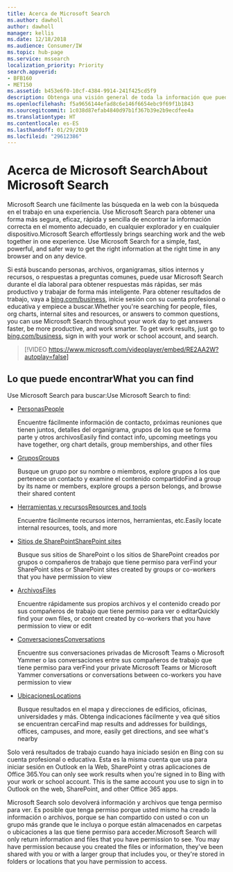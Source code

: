 ```yaml
---
title: Acerca de Microsoft Search
ms.author: dawholl
author: dawholl
manager: kellis
ms.date: 12/18/2018
ms.audience: Consumer/IW
ms.topic: hub-page
ms.service: mssearch
localization_priority: Priority
search.appverid:
- BFB160
- MET150
ms.assetid: b453e6f0-10cf-4384-9914-241f425cd5f9
description: Obtenga una visión general de toda la información que puede encontrar al usar Microsoft Search
ms.openlocfilehash: f5a9656144efad8c6e146f6654ebc9f69f1b1843
ms.sourcegitcommit: 1c038d87efab4840d97b1f367b39e2b9ecdfee4a
ms.translationtype: HT
ms.contentlocale: es-ES
ms.lasthandoff: 01/29/2019
ms.locfileid: "29612386"
---
```

# <a name="about-microsoft-search"></a><span data-ttu-id="862bb-103">Acerca de Microsoft Search</span><span class="sxs-lookup"><span data-stu-id="862bb-103">About Microsoft Search</span></span>

<span data-ttu-id="862bb-p101">Microsoft Search une fácilmente las búsqueda en la web con la búsqueda en el trabajo en una experiencia. Use Microsoft Search para obtener una forma más segura, eficaz, rápida y sencilla de encontrar la información correcta en el momento adecuado, en cualquier explorador y en cualquier dispositivo.</span><span class="sxs-lookup"><span data-stu-id="862bb-p101">Microsoft Search effortlessly brings searching work and the web together in one experience. Use Microsoft Search for a simple, fast, powerful, and safer way to get the right information at the right time in any browser and on any device.</span></span>
  
<span data-ttu-id="862bb-p102">Si está buscando personas, archivos, organigramas, sitios internos y recursos, o respuestas a preguntas comunes, puede usar Microsoft Search durante el día laboral para obtener respuestas más rápidas, ser más productivo y trabajar de forma más inteligente. Para obtener resultados de trabajo, vaya a [bing.com/business](https://www.bing.com/business), inicie sesión con su cuenta profesional o educativa y empiece a buscar.</span><span class="sxs-lookup"><span data-stu-id="862bb-p102">Whether you're searching for people, files, org charts, internal sites and resources, or answers to common questions, you can use Microsoft Search throughout your work day to get answers faster, be more productive, and work smarter. To get work results, just go to [bing.com/business](https://www.bing.com/business), sign in with your work or school account, and search.</span></span> 
  
> [!VIDEO https://www.microsoft.com/videoplayer/embed/RE2AA2W?autoplay=false]

## <a name="what-you-can-find"></a><span data-ttu-id="862bb-108">Lo que puede encontrar</span><span class="sxs-lookup"><span data-stu-id="862bb-108">What you can find</span></span>
  
<span data-ttu-id="862bb-109">Use Microsoft Search para buscar:</span><span class="sxs-lookup"><span data-stu-id="862bb-109">Use Microsoft Search to find:</span></span>
  
- [<span data-ttu-id="862bb-110">Personas</span><span class="sxs-lookup"><span data-stu-id="862bb-110">People</span></span>](find-people-and-groups.md)
    
    <span data-ttu-id="862bb-111">Encuentre fácilmente información de contacto, próximas reuniones que tienen juntos, detalles del organigrama, grupos de los que se forma parte y otros archivos</span><span class="sxs-lookup"><span data-stu-id="862bb-111">Easily find contact info, upcoming meetings you have together, org chart details, group memberships, and other files</span></span>
    
- [<span data-ttu-id="862bb-112">Grupos</span><span class="sxs-lookup"><span data-stu-id="862bb-112">Groups</span></span>](find-people-and-groups.md)
    
    <span data-ttu-id="862bb-113">Busque un grupo por su nombre o miembros, explore grupos a los que pertenece un contacto y examine el contenido compartido</span><span class="sxs-lookup"><span data-stu-id="862bb-113">Find a group by its name or members, explore groups a person belongs, and browse their shared content</span></span>
    
- [<span data-ttu-id="862bb-114">Herramientas y recursos</span><span class="sxs-lookup"><span data-stu-id="862bb-114">Resources and tools</span></span>](find-resources-tools-and-more.md)
    
    <span data-ttu-id="862bb-115">Encuentre fácilmente recursos internos, herramientas, etc.</span><span class="sxs-lookup"><span data-stu-id="862bb-115">Easily locate internal resources, tools, and more</span></span>
    
- [<span data-ttu-id="862bb-116">Sitios de SharePoint</span><span class="sxs-lookup"><span data-stu-id="862bb-116">SharePoint sites</span></span>](find-sharepoint-sites.md)
    
    <span data-ttu-id="862bb-117">Busque sus sitios de SharePoint o los sitios de SharePoint creados por grupos o compañeros de trabajo que tiene permiso para ver</span><span class="sxs-lookup"><span data-stu-id="862bb-117">Find your SharePoint sites or SharePoint sites created by groups or co-workers that you have permission to view</span></span>
    
- [<span data-ttu-id="862bb-118">Archivos</span><span class="sxs-lookup"><span data-stu-id="862bb-118">Files</span></span>](find-files.md)
    
    <span data-ttu-id="862bb-119">Encuentre rápidamente sus propios archivos y el contenido creado por sus compañeros de trabajo que tiene permiso para ver o editar</span><span class="sxs-lookup"><span data-stu-id="862bb-119">Quickly find your own files, or content created by co-workers that you have permission to view or edit</span></span>
    
- [<span data-ttu-id="862bb-120">Conversaciones</span><span class="sxs-lookup"><span data-stu-id="862bb-120">Conversations</span></span>](find-conversations.md)
    
    <span data-ttu-id="862bb-121">Encuentre sus conversaciones privadas de Microsoft Teams o Microsoft Yammer o las conversaciones entre sus compañeros de trabajo que tiene permiso para ver</span><span class="sxs-lookup"><span data-stu-id="862bb-121">Find your private Microsoft Teams or Microsoft Yammer conversations or conversations between co-workers you have permission to view</span></span>
    
- [<span data-ttu-id="862bb-122">Ubicaciones</span><span class="sxs-lookup"><span data-stu-id="862bb-122">Locations</span></span>](find-locations.md)
    
    <span data-ttu-id="862bb-123">Busque resultados en el mapa y direcciones de edificios, oficinas, universidades y más. Obtenga indicaciones fácilmente y vea qué sitios se encuentran cerca</span><span class="sxs-lookup"><span data-stu-id="862bb-123">Find map results and addresses for buildings, offices, campuses, and more, easily get directions, and see what's nearby</span></span>    
    
<span data-ttu-id="862bb-p103">Solo verá resultados de trabajo cuando haya iniciado sesión en Bing con su cuenta profesional o educativa. Esta es la misma cuenta que usa para iniciar sesión en Outlook en la Web, SharePoint y otras aplicaciones de Office 365.</span><span class="sxs-lookup"><span data-stu-id="862bb-p103">You can only see work results when you're signed in to Bing with your work or school account. This is the same account you use to sign in to Outlook on the web, SharePoint, and other Office 365 apps.</span></span> 
  
<span data-ttu-id="862bb-p104">Microsoft Search solo devolverá información y archivos que tenga permiso para ver. Es posible que tenga permiso porque usted mismo ha creado la información o archivos, porque se han compartido con usted o con un grupo más grande que le incluya o porque están almacenados en carpetas o ubicaciones a las que tiene permiso para acceder.</span><span class="sxs-lookup"><span data-stu-id="862bb-p104">Microsoft Search will only return information and files that you have permission to see. You may have permission because you created the files or information, they've been shared with you or with a larger group that includes you, or they're stored in folders or locations that you have permission to access.</span></span>

  

